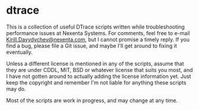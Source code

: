 dtrace
======
This is a collection of useful DTrace scripts written while troubleshooting performance issues at Nexenta Systems. 
For comments, feel free to e-mail Kirill.Davydychev@nexenta.com, but I cannot promise a timely reply. If you find 
a bug, please file a Git issue, and maybe I'll get around to fixing it eventually.

Unless a different license is mentioned in any of the scripts, assume that they are under CDDL, MIT, BSD or whatever 
license that suits you most, and I have not gotten around to actually adding the license information yet. Just keep
the copyright and remember I'm not liable for anything these scripts may do.

Most of the scripts are work in progress, and may change at any time.
